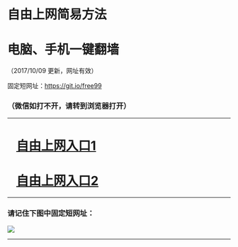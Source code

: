 ﻿# 自由上网简易方法

# 电脑、手机一键翻墙

（2017/10/09 更新，网址有效）

固定短网址：https://git.io/free99

### （微信如打不开，请转到浏览器打开）


***





# &nbsp;&nbsp; <a href="http://ft1890924985.fwq-tz-1001.info/fwqtz01.html?t=10090014705 " target="_blank">自由上网入口1</a>
# &nbsp;&nbsp; <a href="http://ft1753621739.fwq-tz-1002.info/fwqtz02.html?t=10090017946 " target="_blank">自由上网入口2</a>
***

### 请记住下图中固定短网址：

<img src="https://s3-us-west-2.amazonaws.com/fwq-1001/yjfq-20170905okok.png" /> 


***


